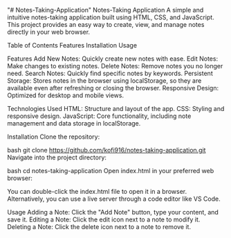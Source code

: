 "# Notes-Taking-Application" 
Notes-Taking Application
A simple and intuitive notes-taking application built using HTML, CSS, and JavaScript. This project provides an easy way to create, view, and manage notes directly in your web browser.

Table of Contents
Features
Installation
Usage


Features
Add New Notes: Quickly create new notes with ease.
Edit Notes: Make changes to existing notes.
Delete Notes: Remove notes you no longer need.
Search Notes: Quickly find specific notes by keywords.
Persistent Storage: Stores notes in the browser using localStorage, so they are available even after refreshing or closing the browser.
Responsive Design: Optimized for desktop and mobile views.


Technologies Used
HTML: Structure and layout of the app.
CSS: Styling and responsive design.
JavaScript: Core functionality, including note management and data storage in localStorage.

Installation
Clone the repository:

bash
git clone https://github.com/kofi916/notes-taking-application.git
Navigate into the project directory:

bash
cd notes-taking-application
Open index.html in your preferred web browser:

You can double-click the index.html file to open it in a browser.
Alternatively, you can use a live server through a code editor like VS Code.


Usage
Adding a Note: Click the "Add Note" button, type your content, and save it.
Editing a Note: Click the edit icon next to a note to modify it.
Deleting a Note: Click the delete icon next to a note to remove it.

